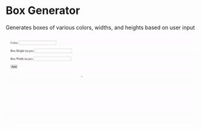 <h1>Box Generator</h1>
<p>Generates boxes of various colors, widths, and heights based on user input</p>
<img src="demo/box_generator_demo.gif">